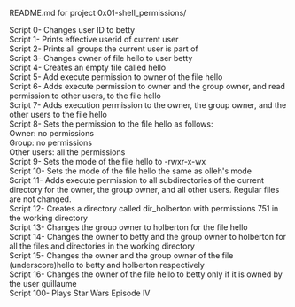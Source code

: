 README.md for project 0x01-shell_permissions/

Script 0- Changes user ID to betty\
Script 1- Prints effective userid of current user\
Script 2- Prints all groups the current user is part of\
Script 3- Changes owner of file hello to user betty\
Script 4- Creates an empty file called hello\
Script 5- Add execute permission to owner of the file hello\
Script 6- Adds execute permission to owner and the group owner, and read permission to other users, to the file hello\
Script 7- Adds execution permission to the owner, the group owner, and the other users to the file hello\
Script 8- Sets the permission to the file hello as follows:\
		Owner: no permissions\
		Group: no permissions\
		Other users: all the permissions\
Script 9- Sets the mode of the file hello to -rwxr-x-wx\
Script 10- Sets the mode of the file hello the same as olleh's mode\
Script 11- Adds execute permission to all subdirectories of the current directory for the owner, the group owner, and all other users. Regular files are not changed.\
Script 12- Creates a directory called dir_holberton with permissions 751 in the working directory\
Script 13- Changes the group owner to holberton for the file hello\
Script 14- Changes the owner to betty and the group owner to holberton for all the files and directories in the working directory\
Script 15- Changes the owner and the group owner of the file (underscore)hello to betty and holberton respectively\
Script 16- Changes the owner of the file hello to betty only if it is owned by the user guillaume\
Script 100- Plays Star Wars Episode IV
